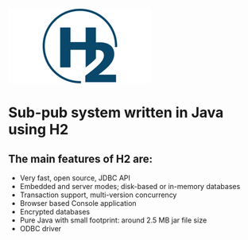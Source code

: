 ![h2](https://github.com/user187x/h2-database/blob/main/src/main/resources/h2-logo.png?raw=true)
# Sub-pub system written in Java using H2

## The main features of H2 are:

* Very fast, open source, JDBC API
* Embedded and server modes; disk-based or in-memory databases
* Transaction support, multi-version concurrency
* Browser based Console application
* Encrypted databases
* Pure Java with small footprint: around 2.5 MB jar file size
* ODBC driver